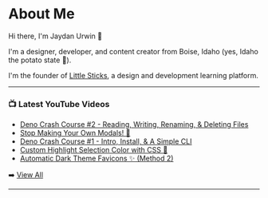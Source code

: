 # About Me

Hi there, I'm Jaydan Urwin 👋

I'm a designer, developer, and content creator from Boise, Idaho (yes, Idaho the potato state 🥔).

I'm the founder of [Little Sticks](https://littlesticks.dev), a design and development learning platform.

--- 

### 📺 Latest YouTube Videos 
<!-- YOUTUBE:START -->
- [Deno Crash Course #2 - Reading, Writing, Renaming, &amp; Deleting Files](https://www.youtube.com/watch?v=bbUkaPKoXw8)
- [Stop Making Your Own Modals! 🛑](https://www.youtube.com/watch?v=2QC2xNxKQso)
- [Deno Crash Course #1 - Intro, Install, &amp; A Simple CLI](https://www.youtube.com/watch?v=GtpyEGDtMOc)
- [Custom Highlight Selection Color with CSS 🎨](https://www.youtube.com/watch?v=kfnL5pnJhfI)
- [Automatic Dark Theme Favicons ✨ &lpar;Method 2&rpar;](https://www.youtube.com/watch?v=HqfsuSmiVOY)
<!-- YOUTUBE:END --> 

➡️ [View All](https://youtube.com/jaydanurwin) 

---

<!--
**jaydanurwin/jaydanurwin** is a ✨ _special_ ✨ repository because its `README.md` (this file) appears on your GitHub profile.

Here are some ideas to get you started:

- 🔭 I’m currently working on ...
- 🌱 I’m currently learning ...
- 👯 I’m looking to collaborate on ...
- 🤔 I’m looking for help with ...
- 💬 Ask me about ...
- 📫 How to reach me: ...
- 😄 Pronouns: ...
- ⚡ Fun fact: ...
-->
